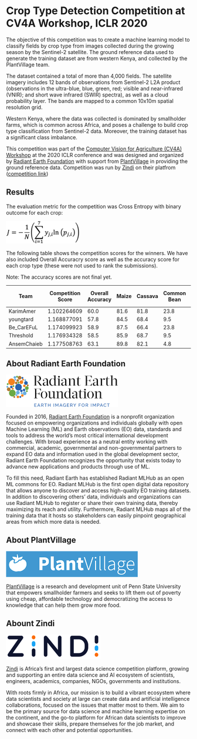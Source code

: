# Crop Type Detection Competition at CV4A Workshop, ICLR 2020


The objective of this competition was to create a machine learning model to classify fields by crop type from images collected during the growing season by the Sentinel-2 satellite. The ground reference data used to generate the training dataset are from  western Kenya, and collected by the PlantVillage team.

The dataset contained a total of more than 4,000 fields. The satellite imagery includes 12 bands of observations from Sentinel-2 L2A product (observations in the ultra-blue, blue, green, red; visible and near-infrared (VNIR); and short wave infrared (SWIR) spectra), as well as a cloud probability layer. The bands are mapped to a common 10x10m spatial resolution grid.

Western Kenya, where the data was collected is dominated by smallholder farms, which is common across Africa, and poses a challenge to build crop type classification from Sentinel-2 data. Moreover, the training dataset has a significant class imbalance.

This competition was part of the [Computer Vision for Agriculture (CV4A) Workshop](https://www.cv4gc.org/cv4a2020/) at the 2020 ICLR conference and was designed and organized by [Radiant Earth Foundation](www.radiant.earth) with support from [PlantVillage](plantvillage.psu.edu) in providing the ground reference data. Competition was run by [Zindi](https://zindi.africa/) on their platfrom ([competition link](https://zindi.africa/competitions/iclr-workshop-challenge-2-radiant-earth-computer-vision-for-crop-recognition/data))


## Results

The evaluation metric for the competition was Cross Entropy with binary outcome for each crop:

![cost function](/_figures/cost_function.png)

The following table shows the competition scores for the winners. We have also included Overall Accuracry score as well as the accuracy score for each crop type (these were not used to rank the submissions). 

Note: The accuracy scores are not final yet.


|Team 	| Competition Score 	| Overall Accuracy 	| Maize| Cassava| Common Bean| Maize & Common Bean (intercropping)| Maize & Cassava (intercropping)| Maize & Soybean (intercropping)| Cassava & Common Bean (intercropping)|
|-------|-----------------------|-------------------|-------|-------|-------|-------|-------|-------|-------|
|KarimAmer 	| 1.102264609 		| 60.0 | 81.6 | 81.8 | 23.8 | 16.3 | 0.0 | 0.0| 0.0|
|youngtard 	| 1.168877091 		| 57.8 | 84.5 | 68.4 | 9.5 | 14.8 | 2.7 | 3.0 | 8.8|
|Be_CarEFuL 	| 1.174099923 	| 58.9 | 87.5 | 66.4 | 23.8 | 14.8 | 2.7 | 0.0 | 8.8|
|Threshold 	| 1.176934328 		| 58.5 | 85.9 | 68.7 | 9.5 | 15.8 | 0.0 | 3.0 | 8.8|
|AnsemChaieb 	| 1.177508763 	| 63.1 | 89.8 | 82.1 | 4.8 | 14.8 | 1.4 | 1.5 | 2.9|

## About Radiant Earth Foundation

<img src="/_figures/radiantearth.png" width="305" height="88">

Founded in 2016, [Radiant Earth Foundation](www.radiant.earth) is a nonprofit organization focused on empowering organizations and individuals globally with open Machine Learning (ML) and Earth observations (EO) data, standards and tools to address the world’s most critical international development challenges. With broad experience as a neutral entity working with commercial, academic, governmental and non-governmental partners to expand EO data and information used in the global development sector, Radiant Earth Foundation recognizes the opportunity that exists today to advance new applications and products through use of ML.

To fill this need, Radiant Earth has established Radiant MLHub as an open ML commons for EO. Radiant MLHub is the first open digital data repository that allows anyone to discover and access high-quality EO training datasets. In addition to discovering others’ data, individuals and organizations can use Radiant MLHub to register or share their own training data, thereby maximizing its reach and utility. Furthermore, Radiant MLHub maps all of the training data that it hosts so stakeholders can easily pinpoint geographical areas from which more data is needed.


## About PlantVillage

![PlantVillage Logo](/_figures/plantvillage.png)

[PlantVillage](plantvillage.psu.edu) is a research and development unit of Penn State University that empowers smallholder farmers and seeks to lift them out of poverty using cheap, affordable technology and democratizing the access to knowledge that can help them grow more food.

## Abount Zindi

![Zindi Logo](/_figures/zindi.png)


[Zindi](https://zindi.africa/) is Africa’s first and largest data science competition platform, growing and supporting an entire data science and AI ecosystem of scientists, engineers, academics, companies, NGOs, governments and institutions.

With roots firmly in Africa, our mission is to build a vibrant ecosystem where data scientists and society at large can create data and artificial intelligence collaborations, focused on the issues that matter most to them. We aim to be the primary source for data science and machine learning expertise on the continent, and the go-to platform for African data scientists to improve and showcase their skills, prepare themselves for the job market, and connect with each other and potential opportunities.